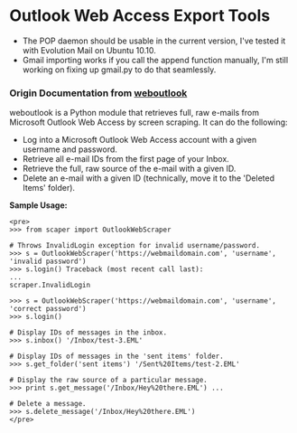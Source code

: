 <h1>Outlook Web Access Export Tools</h1>
<p>
	<ul>
		<li>The POP daemon should be usable in the current version, I've tested it with Evolution Mail on Ubuntu 10.10.</li> 
		<li>Gmail importing works if you call the append function manually, I'm still working on fixing up gmail.py to do that seamlessly.</li>
	</ul>
</p>

<h3>Origin Documentation from <a href="http://code.google.com/p/weboutlook/">weboutlook</a></h3>
<p>
weboutlook is a Python module that retrieves full, raw e-mails from Microsoft Outlook Web Access by screen scraping. It can do the following:

<ul>
	<li>Log into a Microsoft Outlook Web Access account with a given username and password.</li>
	<li>Retrieve all e-mail IDs from the first page of your Inbox.</li>
	<li>Retrieve the full, raw source of the e-mail with a given ID.</li>
	<li>Delete an e-mail with a given ID (technically, move it to the 'Deleted Items' folder).</li>
</ul>

<b>Sample Usage:</b>

	<pre>
	>>> from scaper import OutlookWebScraper

	# Throws InvalidLogin exception for invalid username/password. 
	>>> s = OutlookWebScraper('https://webmaildomain.com', 'username', 'invalid password') 
	>>> s.login() Traceback (most recent call last):
	...
	scraper.InvalidLogin
	
	>>> s = OutlookWebScraper('https://webmaildomain.com', 'username', 'correct password') 
	>>> s.login()

	# Display IDs of messages in the inbox. 
	>>> s.inbox() '/Inbox/test-3.EML'

	# Display IDs of messages in the 'sent items' folder. 
	>>> s.get_folder('sent items') '/Sent%20Items/test-2.EML'

	# Display the raw source of a particular message. 
	>>> print s.get_message('/Inbox/Hey%20there.EML') ...

	# Delete a message. 
	>>> s.delete_message('/Inbox/Hey%20there.EML')
	</pre>
</p>
